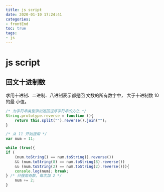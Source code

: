```yaml
---
title: js script
date: 2020-01-10 17:24:41
categories:
- frontEnd
toc: true
tags:
- js
---
```

# js script
<!--more-->
## 回文十进制数
求用十进制、二进制、八进制表示都是回 文数的所有数字中， 大于十进制数 10 的最 小值。

```js
/* 为字符串类型添加返回逆序字符串的方法 */ 
String.prototype.reverse = function (){ 
    return this.split("").reverse().join(""); 
}

/* 从 11 开始搜索 */ 
var num = 11; 

while (true){
if (
    (num.toString() == num.toString().reverse()) 
    && (num.toString(8) == num.toString(8).reverse()) 
    && (num.toString(2) == num.toString(2).reverse())){ 
    console.log(num); break; 
} /* 只搜索奇数，每次加 2 */ 
    num += 2;
}
```



